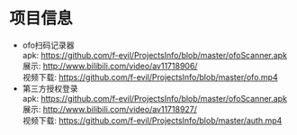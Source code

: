 # 项目信息
- ofo扫码记录器
</br> apk: https://github.com/f-evil/ProjectsInfo/blob/master/ofoScanner.apk
</br> 展示: http://www.bilibili.com/video/av11718906/
</br> 视频下载: https://github.com/f-evil/ProjectsInfo/blob/master/ofo.mp4
- 第三方授权登录
</br> apk: https://github.com/f-evil/ProjectsInfo/blob/master/ofoScanner.apk
</br> 展示: http://www.bilibili.com/video/av11718927/
</br> 视频下载: https://github.com/f-evil/ProjectsInfo/blob/master/auth.mp4
